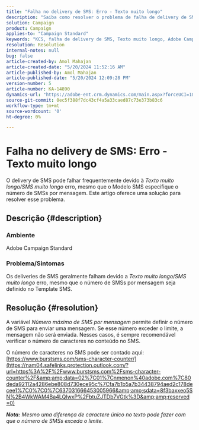 ```yaml
---
title: "Falha no delivery de SMS: Erro - Texto muito longo"
description: "Saiba como resolver o problema de falha de delivery de SMS no Adobe Campaign Standard."
solution: Campaign
product: Campaign
applies-to: "Campaign Standard"
keywords: "KCS, falha de delivery de SMS, Texto muito longo, Adobe Campaign Standard, ACS, erro"
resolution: Resolution
internal-notes: null
bug: false
article-created-by: Amol Mahajan
article-created-date: "5/20/2024 11:52:16 AM"
article-published-by: Amol Mahajan
article-published-date: "5/20/2024 12:09:28 PM"
version-number: 5
article-number: KA-14890
dynamics-url: "https://adobe-ent.crm.dynamics.com/main.aspx?forceUCI=1&pagetype=entityrecord&etn=knowledgearticle&id=4f165063-9f16-ef11-9f89-002248092444"
source-git-commit: 0ec5f388f7dc43cf4a5a33caed87c73e373b83c6
workflow-type: tm+mt
source-wordcount: '0'
ht-degree: 0%

---
```


# Falha no delivery de SMS: Erro - Texto muito longo


O delivery de SMS pode falhar frequentemente devido à *Texto muito longo/SMS muito longo* erro, mesmo que o Modelo SMS especifique o número de SMSs por mensagem. Este artigo oferece uma solução para resolver esse problema.

## Descrição {#description}


### Ambiente

Adobe Campaign Standard



### Problema/Sintomas

Os deliveries de SMS geralmente falham devido a *Texto muito longo/SMS muito longo* erro, mesmo que o número de SMSs por mensagem seja definido no Template SMS.


## Resolução {#resolution}


A variável *Número máximo de SMS por mensagem* permite definir o número de SMS para enviar uma mensagem. Se esse número exceder o limite, a mensagem não será enviada. Nesses casos, é sempre recomendável verificar o número de caracteres no conteúdo no SMS.

O número de caracteres no SMS pode ser contado aqui: [https://www.burstsms.com/sms-character-counter/](https://nam04.safelinks.protection.outlook.com/?url=https%3A%2F%2Fwww.burstsms.com%2Fsms-character-counter%2F&amp;amp;data=02%7C01%7Cnmenon%40adobe.com%7C80deda92112a4286ebe808d730ece95c%7Cfa7b1b5a7b34438794aed2c178decee1%7C0%7C0%7C637031666453005966&amp;amp;sdata=8f3baxxeo5SN%2B4WkWAM4Ba4LQIwxP%2FbtuZJTDb7VGtk%3D&amp;amp;reserved=0)



<b>*Nota:</b> Mesmo uma diferença de caractere único no texto pode fazer com que o número de SMSs exceda o limite.*
